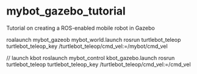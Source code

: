 mybot_gazebo_tutorial
=====================

Tutorial on creating a ROS-enabled mobile robot in Gazebo 

roalaunch mybot_gazeob mybot_world.launch
rosrun turtlebot_teleop turtlebot_teleop_key /turtlebot_teleop/cmd_vel:=/mybot/cmd_vel

// launch kbot
roslaunch mybot_control kbot_gazebo.launch
rosrun turtlebot_teleop turtlebot_teleop_key /turtlebot_teleop/cmd_vel:=/cmd_vel